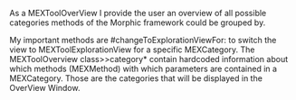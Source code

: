 As a MEXToolOverView I provide the user an overview of all possible categories methods of the Morphic framework could be grouped by.

My important methods are #changeToExplorationViewFor: to switch the view to MEXToolExplorationView for a specific MEXCategory. The MEXToolOverview class>>category* contain hardcoded information about which methods (MEXMethod) with which parameters are contained in a MEXCategory. Those are the categories that will be displayed in the OverView Window.